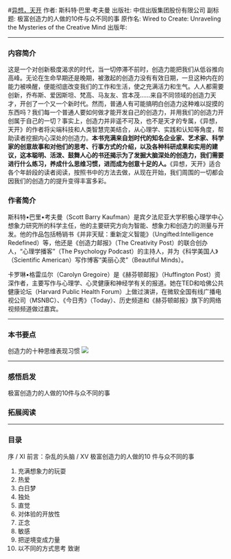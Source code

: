 #[异想，天开](https://book.douban.com/subject/26852111/)
作者:  斯科特·巴里·考夫曼
出版社: 中信出版集团股份有限公司
副标题: 极富创造力的人做的10件与众不同的事
原作名: Wired to Create: Unraveling the Mysteries of the Creative Mind
出版年: 
***
### 内容简介 
这是一个对创新极度渴求的时代，当一切停滞不前时，创造力能把我们从低谷推向高峰。无论在生命早期还是晚期，被激起的创造力没有有效日期，一旦这种内在的能力被唤醒，便能彻底改变我们的工作和生活，使之充满活力和生气。人人都需要创新，乔布斯、爱因斯坦、梵高、马友友、宫本茂……来自不同领域的创造力天才，开创了一个又一个新时代。然而，普通人有可能搞明白创造力这种难以捉摸的东西吗？我们每一个普通人要如何做才能开发自己的创造力，并用我们的创造力开创属于自己的一切？事实上，创造力并非遥不可及，也不是天才的专属，《异想，天开》的作者将尖端科技和人类智慧完美结合，从心理学、实践和认知等角度，帮助读者挖掘内心深处的创造力。**本书充满来自划时代的知名企业家、艺术家、科学家的创意故事和对他们的思考、行事方式的介绍，以及各种科研成果和实用的建议，这本聪明、活泼、鼓舞人心的书还揭示为了发掘大脑深处的创造力，我们需要进行什么练习，养成什么思维习惯，进而成为创意十足的人。**《异想，天开》适合各个年龄段的读者阅读，按照书中的方法去做，从现在开始，我们周围的一切都会因我们的创造力的提升变得丰富多彩。

### 作者简介 
斯科特•巴里•考夫曼（Scott Barry Kaufman）是宾夕法尼亚大学积极心理学中心想象力研究所的科学主任，他的主要研究方向为智能、想象力和创造力的测量与开发。他的作品包括畅销书《并非天赋：重新定义智能》（Ungifted:Intelligence Redefined）等，他还是《创造力邮报》（The Creativity Post）的联合创办人，“心理学播客”（The Psychology Podcast）的主持人，并为《科学美国人》（Scientific American）写作博客“美丽心灵”（Beautiful Minds）。

卡罗琳•格雷瓜尔（Carolyn Gregoire）是《赫芬顿邮报》（Huffington Post）资深作者，主要写作与心理学、心灵健康和神经学有关的报道。她在TED和哈佛公共健康论坛（Harvard Public Health Forum）上做过演讲，在微软全国有线广播电视公司（MSNBC）、《今日秀》（Today）、历史频道和《赫芬顿邮报》旗下的网络视频频道做过嘉宾。

***
### 本书要点 
创造力的十种思维表现习惯
![](./_image/2017-06-06-06-50-49.jpg)

***
### 感悟启发
极富创造力的人做的10件与众不同的事

### 拓展阅读
***
### 目录
序 / XI
前言：杂乱的头脑 / XV
极富创造力的人做的10 件与众不同的事
1. 充满想象力的玩耍 
2. 热爱
3. 白日梦
4. 独处 
5. 直觉
6. 对体验的开放性
7. 正念
8. 敏感
9. 把逆境变成力量
10. 以不同的方式思考
致谢 
